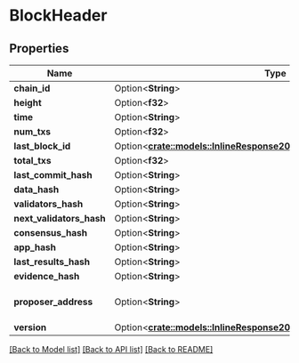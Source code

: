 # BlockHeader

## Properties

Name | Type | Description | Notes
------------ | ------------- | ------------- | -------------
**chain_id** | Option<**String**> |  | [optional]
**height** | Option<**f32**> |  | [optional]
**time** | Option<**String**> |  | [optional]
**num_txs** | Option<**f32**> |  | [optional]
**last_block_id** | Option<[**crate::models::InlineResponse2002BlockMetaHeaderLastBlockId**](inline_response_200_2_block_meta_header_last_block_id.md)> |  | [optional]
**total_txs** | Option<**f32**> |  | [optional]
**last_commit_hash** | Option<**String**> |  | [optional]
**data_hash** | Option<**String**> |  | [optional]
**validators_hash** | Option<**String**> |  | [optional]
**next_validators_hash** | Option<**String**> |  | [optional]
**consensus_hash** | Option<**String**> |  | [optional]
**app_hash** | Option<**String**> |  | [optional]
**last_results_hash** | Option<**String**> |  | [optional]
**evidence_hash** | Option<**String**> |  | [optional]
**proposer_address** | Option<**String**> | bech32 encoded address | [optional]
**version** | Option<[**crate::models::InlineResponse2002BlockMetaHeaderVersion**](inline_response_200_2_block_meta_header_version.md)> |  | [optional]

[[Back to Model list]](../README.md#documentation-for-models) [[Back to API list]](../README.md#documentation-for-api-endpoints) [[Back to README]](../README.md)


